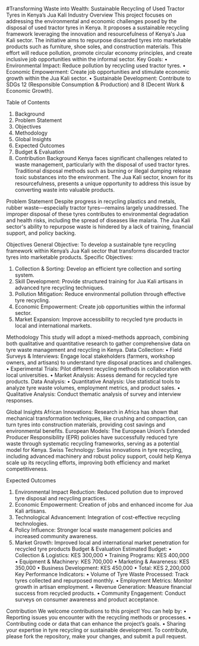 #Transforming Waste into Wealth: Sustainable Recycling of Used Tractor Tyres in Kenya’s Jua Kali Industry Overview
This project focuses on addressing the environmental and economic challenges posed by the disposal of used tractor tyres in Kenya. It proposes a sustainable recycling framework leveraging the innovation and resourcefulness of Kenya's Jua Kali sector. The initiative aims to repurpose discarded tyres into marketable products such as furniture, shoe soles, and construction materials. This effort will reduce pollution, promote circular economy principles, and create inclusive job opportunities within the informal sector.
Key Goals:
•	Environmental Impact: Reduce pollution by recycling used tractor tyres.
•	Economic Empowerment: Create job opportunities and stimulate economic growth within the Jua Kali sector.
•	Sustainable Development: Contribute to SDGs 12 (Responsible Consumption & Production) and 8 (Decent Work & Economic Growth).

Table of Contents
1.	Background
2.	Problem Statement
3.	Objectives
4.	Methodology
5.	Global Insights
6.	Expected Outcomes
7.	Budget & Evaluation
8.	Contribution
Background
Kenya faces significant challenges related to waste management, particularly with the disposal of used tractor tyres. Traditional disposal methods such as burning or illegal dumping release toxic substances into the environment. The Jua Kali sector, known for its resourcefulness, presents a unique opportunity to address this issue by converting waste into valuable products.

Problem Statement
Despite progress in recycling plastics and metals, rubber waste—especially tractor tyres—remains largely unaddressed. The improper disposal of these tyres contributes to environmental degradation and health risks, including the spread of diseases like malaria. The Jua Kali sector's ability to repurpose waste is hindered by a lack of training, financial support, and policy backing.

Objectives
General Objective:
To develop a sustainable tyre recycling framework within Kenya’s Jua Kali sector that transforms discarded tractor tyres into marketable products.
Specific Objectives:
1.	Collection & Sorting: Develop an efficient tyre collection and sorting system.
2.	Skill Development: Provide structured training for Jua Kali artisans in advanced tyre recycling techniques.
3.	Pollution Mitigation: Reduce environmental pollution through effective tyre recycling.
4.	Economic Empowerment: Create job opportunities within the informal sector.
5.	Market Expansion: Improve accessibility to recycled tyre products in local and international markets.

Methodology
This study will adopt a mixed-methods approach, combining both qualitative and quantitative research to gather comprehensive data on tyre waste management and recycling in Kenya.
Data Collection:
•	Field Surveys & Interviews: Engage local stakeholders (farmers, workshop owners, and artisans) to understand tyre disposal practices and challenges.
•	Experimental Trials: Pilot different recycling methods in collaboration with local universities.
•	Market Analysis: Assess demand for recycled tyre products.
Data Analysis:
•	Quantitative Analysis: Use statistical tools to analyze tyre waste volumes, employment metrics, and product sales.
•	Qualitative Analysis: Conduct thematic analysis of survey and interview responses.

Global Insights
African Innovations:
Research in Africa has shown that mechanical transformation techniques, like crushing and compaction, can turn tyres into construction materials, providing cost savings and environmental benefits.
European Models:
The European Union’s Extended Producer Responsibility (EPR) policies have successfully reduced tyre waste through systematic recycling frameworks, serving as a potential model for Kenya.
Swiss Technology:
Swiss innovations in tyre recycling, including advanced machinery and robust policy support, could help Kenya scale up its recycling efforts, improving both efficiency and market competitiveness.

Expected Outcomes
1.	Environmental Impact Reduction: Reduced pollution due to improved tyre disposal and recycling practices.
2.	Economic Empowerment: Creation of jobs and enhanced income for Jua Kali artisans.
3.	Technological Advancement: Integration of cost-effective recycling technologies.
4.	Policy Influence: Stronger local waste management policies and increased community awareness.
5.	Market Growth: Improved local and international market penetration for recycled tyre products
Budget & Evaluation
Estimated Budget:
•	Collection & Logistics: KES 300,000
•	Training Programs: KES 400,000
•	Equipment & Machinery: KES 700,000
•	Marketing & Awareness: KES 350,000
•	Business Development: KES 450,000
•	Total: KES 2,200,000
Key Performance Indicators:
•	Volume of Tyre Waste Processed: Track tyres collected and repurposed monthly.
•	Employment Metrics: Monitor growth in artisan employment.
•	Revenue Generation: Measure financial success from recycled products.
•	Community Engagement: Conduct surveys on consumer awareness and product acceptance.

Contribution
We welcome contributions to this project! You can help by:
•	Reporting issues you encounter with the recycling methods or processes.
•	Contributing code or data that can enhance the project’s goals.
•	Sharing your expertise in tyre recycling or sustainable development.
To contribute, please fork the repository, make your changes, and submit a pull request.
